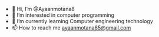 - 👋 Hi, I’m @Ayaanmotana8
- 👀 I’m interested in computer programming
- 🌱 I’m currently learning Computer engineering technology
- 📫 How to reach me ayaanmotana65@gmail.com

<!---
Ayaanmotana8/Ayaanmotana8 is a ✨ special ✨ repository because its `README.md` (this file) appears on your GitHub profile.
You can click the Preview link to take a look at your changes.
--->
